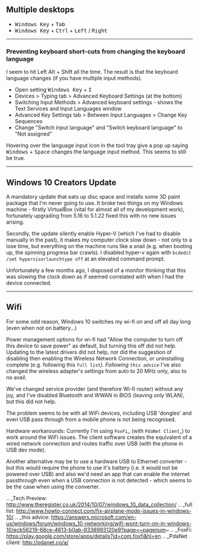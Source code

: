 ## Multiple desktops

- <kbd>Windows Key</kbd> + <kbd>Tab</kbd>
- <kbd>Windows Key</kbd> + <kbd>Ctrl</kbd> + <kbd>Left</kbd> / <kbd>Right</kbd>

---

### Preventing keyboard short-cuts from changing the keyboard language

I seem to hit Left Alt + Shift all the time. The result is that the keyboard language changes (if you have multiple input methods).

- Open setting <kbd>Windows Key</kbd> + <kbd>I</kbd> 
- Devices > Typing tab > Advanced Keyboard Settings (at the bottom)
- Switching Input Methods > Advanced keyboard settings - shows the Text Services and Input Languages window
- Advanced Key Settings tab > Between Input Languages > Change Key Sequences
- Change "Switch input language" and "Switch keyboard language" to "Not assigned"

Hovering over the language input icon in the tool tray give a pop up saying <kbd>Windows</kbd> + <kbd>Space</kbd> changes the language input method. This seems to still be true.

---

## Windows 10 Creators Update

A mandatory update that eats up disc space and installs some 3D paint package that I'm never going to use. It broke two things on my Windows machine - firstly VirtualBox (vital for almost all of my development work), fortunately upgrading from 5.16 to 5.1.22 fixed this with no new issues arising.

Secondly, the update silently enable Hyper-V (which I've had to disable manually in the past), it makes my computer clock slow down - not only to a lose time, but everything on the machine runs like a snail (e.g. when booting up, the spinning progress bar crawls). I disabled hyper-v again with `bcdedit /set hypervisorlaunchtype off` at an elevated command prompt.

Unfortunately a few months ago, I disposed of a monitor thinking that this was slowing the clock down as if seemed correlated with when I had the device connected.

---

## Wifi

For some odd reason, Windows 10 switches my wi-fi on and off all day long (even when not on battery...)

Power management options for wi-fi had "Allow the computer to turn off this device to save power" as default, but turning this off did not help.  Updating to the latest drivers did not help, nor did the suggestion of disabling then enabling the Wireless Network Connection, or uninstalling complete (e.g. following this `full list`_). Following `this advice`_ I've also changed the wireless adapter's settings from auto to 20 MHz only, also to no avail.

We've changed service provider (and therefore Wi-fi router) without any joy, and I've disabled Bluetooth and WWAN in BIOS (leaving only WLAN), but this did not help.

The problem seems to be with all WiFi devices, including USB 'dongles' and even USB pass through from a mobile phone is not being recognised.

Hardware workarounds: Currently I'm using `FoxFi`_ (with `PdaNet Client`_) to work around the WiFi issues. The client software creates the equivalent of a wired network connection and routes traffic over USB (with the phone in USB dev mode).

Another alternative may be to use a hardware USB to Ethernet converter - but this would require the phone to use it's battery (i.e. it would not be powered over USB) and also we'd need an app that can enable the internet passthrough even when a USB connection is not detected - which seems to be the case when using the converter.

.. _Tech Preview: http://www.theregister.co.uk/2014/10/07/windows_10_data_collection/
.. _full list: http://www.howto-connect.com/fix-airplane-mode-issues-in-windows-10/
.. _this advice: https://answers.microsoft.com/en-us/windows/forum/windows_10-networking/wifi-wont-turn-on-in-windows-10/ecb56219-68ce-4613-b0ab-9338993120e9?page=~pagenum~
.. _FoxFi: https://play.google.com/store/apps/details?id=com.foxfi&hl=en
.. _PdaNet client: http://pdanet.co/a/
